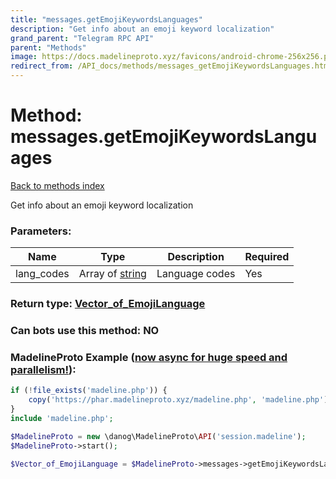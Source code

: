 ```yaml
---
title: "messages.getEmojiKeywordsLanguages"
description: "Get info about an emoji keyword localization"
grand_parent: "Telegram RPC API"
parent: "Methods"
image: https://docs.madelineproto.xyz/favicons/android-chrome-256x256.png
redirect_from: /API_docs/methods/messages_getEmojiKeywordsLanguages.html
---
```

# Method: messages.getEmojiKeywordsLanguages
[Back to methods index](index.html)



Get info about an emoji keyword localization

### Parameters:

| Name     |    Type       | Description | Required |
|----------|---------------|-------------|----------|
|lang\_codes|Array of [string](/API_docs/types/string.html) | Language codes | Yes|


### Return type: [Vector\_of\_EmojiLanguage](/API_docs/types/EmojiLanguage.html)

### Can bots use this method: **NO**


### MadelineProto Example ([now async for huge speed and parallelism!](https://docs.madelineproto.xyz/docs/ASYNC.html)):


```php
if (!file_exists('madeline.php')) {
    copy('https://phar.madelineproto.xyz/madeline.php', 'madeline.php');
}
include 'madeline.php';

$MadelineProto = new \danog\MadelineProto\API('session.madeline');
$MadelineProto->start();

$Vector_of_EmojiLanguage = $MadelineProto->messages->getEmojiKeywordsLanguages(lang_codes: ['string', 'string'], );
```

